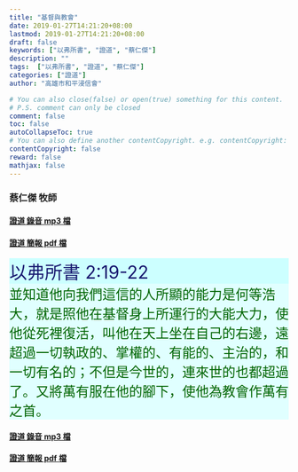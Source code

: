 ```yaml
---
title: "基督與教會"
date: 2019-01-27T14:21:20+08:00
lastmod: 2019-01-27T14:21:20+08:00
draft: false
keywords: ["以弗所書", "證道", "蔡仁傑"]
description: ""
tags:  ["以弗所書", "證道", "蔡仁傑"]
categories: ["證道"]
author: "高雄市和平浸信會"

# You can also close(false) or open(true) something for this content.
# P.S. comment can only be closed
comment: false
toc: false
autoCollapseToc: true
# You can also define another contentCopyright. e.g. contentCopyright: "This is another copyright."
contentCopyright: false
reward: false
mathjax: false
---
```


### 蔡仁傑 牧師

#### [證道 錄音 mp3 檔](/mp3-s/s20190127.mp3 "基督與教會")

#### [證道 簡報 pdf 檔](/pdf-s/s20190127.pdf "基督與教會")

<div style="background-color:#CCFFFF"><font size="6", color="#191970">
以弗所書 2:19-22
</font>
</div>

<div style="background-color:#E0FFFF"><font size="5", color="#006400">
並知道他向我們這信的人所顯的能力是何等浩大，就是照他在基督身上所運行的大能大力，使他從死裡復活，叫他在天上坐在自己的右邊，遠超過一切執政的、掌權的、有能的、主治的，和一切有名的；不但是今世的，連來世的也都超過了。又將萬有服在他的腳下，使他為教會作萬有之首。
</font>
</div>

#### [證道 錄音 mp3 檔](/mp3-s/s20190127.mp3 "基督與教會")

#### [證道 簡報 pdf 檔](/pdf-s/s20190127.pdf "基督與教會")